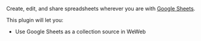 Create, edit, and share spreadsheets wherever you are with [Google Sheets](https://www.google.com/sheets/about/).

This plugin will let you:

- Use Google Sheets as a collection source in WeWeb
